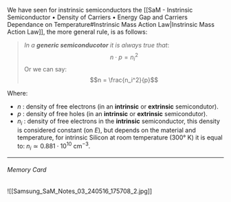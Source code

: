 We have seen for instrinsic semiconductors the [[SaM - Instrinsic Semiconductor • Density of Carriers • Energy Gap and Carriers Dependance on Temperature#Instrinsic Mass Action Law|Instrinsic Mass Action Law]], the more general rule, is as follows:

> *In a **generic semiconducotor** it is always true that*: $$n\cdot p = n_i^2$$Or we can say:$$n = \frac{n_i^2}{p}$$

Where:
- $n$ : density of free electrons (in an **intrinsic** or **extrinsic** semicondutor).
- $p$ : density of free holes (in an **intrinsic** or **extrinsic** semicondutor).
- $n_i$ : density of free electrons in the **intrinsic** semiconductor, this density is considered constant (on $E$), but depends on the material and temperature, for intrinsic Silicon at room temperature ($300°\ \text{K}$) it is equal to: $n_i \simeq 0.881 \cdot 10^{10} \ \text{cm}^{-3}$.
----
###### Memory Card
![[Samsung_SaM_Notes_03_240516_175708_2.jpg]]

